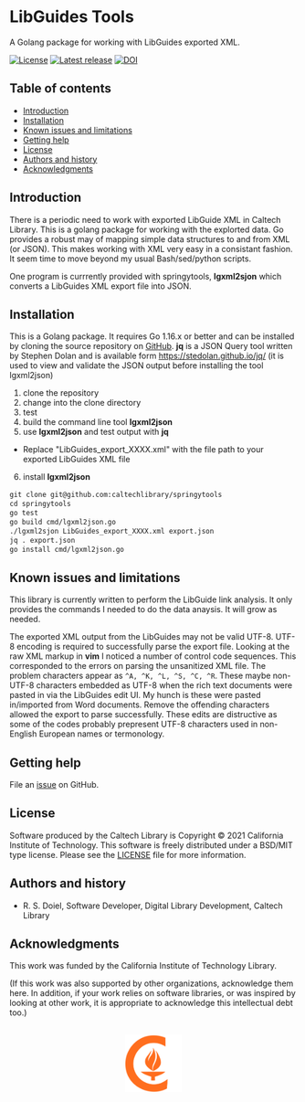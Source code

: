 LibGuides Tools
===============

A Golang package for working with LibGuides exported XML.


[![License](https://img.shields.io/badge/License-BSD%203--Clause-blue.svg?style=flat-square)](https://choosealicense.com/licenses/bsd-3-clause)
[![Latest release](https://img.shields.io/github/v/release/caltechlibrary/springytools.svg?style=flat-square&color=b44e88)](https://github.com/caltechlibrary/libguildestools/releases)
[![DOI](https://data.caltech.edu/badge/201106666.svg)](https://data.caltech.edu/badge/latestdoi/201106666)


Table of contents
-----------------

* [Introduction](#introduction)
* [Installation](#installation)
* [Known issues and limitations](#known-issues-and-limitations)
* [Getting help](#getting-help)
* [License](#license)
* [Authors and history](#authors-and-history)
* [Acknowledgments](#authors-and-acknowledgments)


Introduction
------------

There is a periodic need to work with exported LibGuide XML in Caltech Library.  This is a golang
package for working with the explorted data. Go provides a robust may of mapping simple data structures
to and from XML (or JSON). This makes working with XML very easy in a consistant fashion. It seem time to move beyond my usual Bash/sed/python scripts.

One program is currrently provided with springytools, __lgxml2sjon__ which converts a LibGuides
XML export file into JSON.


Installation
------------

This is a Golang package. It requires Go 1.16.x or better and can be installed by cloning the source repository on [GitHub](https://github.com/caltechlibrary/springytools). __jq__ is a JSON Query tool
written by Stephen Dolan and is available form https://stedolan.github.io/jq/ (it is used to view
and validate the JSON output before installing the tool lgxml2json)

1. clone the repository
2. change into the clone directory
3. test
4. build the command line tool __lgxml2json__
5. use __lgxml2json__ and test output with __jq__
  - Replace "LibGuides_export_XXXX.xml" with the file path to your exported LibGuides XML file
6. install __lgxml2json__

~~~
git clone git@github.com:caltechlibrary/springytools
cd springytools
go test
go build cmd/lgxml2json.go
./lgxml2sjon LibGuides_export_XXXX.xml export.json
jq . export.json
go install cmd/lgxml2json.go
~~~


Known issues and limitations
----------------------------

This library is currently written to perform the LibGuide link analysis.
It only provides the commands I needed to do the data anaysis. It will grow as needed.

The exported XML output from the LibGuides may not be valid UTF-8.  UTF-8 encoding
is required to successfully parse the export file. Looking at the raw XML markup in __vim__
I noticed a number of control code sequences. This corresponded to the errors on parsing
the unsanitized XML file. The problem characters appear as `^A, ^K, ^L, ^S, ^C, ^R`. These
maybe non-UTF-8 characters embedded as UTF-8 when the rich text documents were pasted in via
the LibGuides edit UI. My hunch is these were pasted in/imported from Word documents. Remove
the offending characters allowed the export to parse successfully. These edits are distructive
as some of the codes probably prepresent UTF-8 characters used in non-English European names or
termonology.




Getting help
------------

File an [issue](https://github.com/caltechlibrary/springytools/issues) on GitHub.



License
-------

Software produced by the Caltech Library is Copyright © 2021 California Institute of Technology.  This software is freely distributed under a BSD/MIT type license.  Please see the [LICENSE](LICENSE) file for more information.


Authors and history
---------------------------

- R. S. Doiel, Software Developer, Digital Library Development, Caltech Library


Acknowledgments
---------------

This work was funded by the California Institute of Technology Library.

(If this work was also supported by other organizations, acknowledge them here.  In addition, if your work relies on software libraries, or was inspired by looking at other work, it is appropriate to acknowledge this intellectual debt too.)

<div align="center">
  <br>
  <a href="https://www.caltech.edu">
    <img width="100" height="100" src="https://raw.githubusercontent.com/caltechlibrary/springytools/main/.graphics/caltech-round.png">
  </a>
</div>
